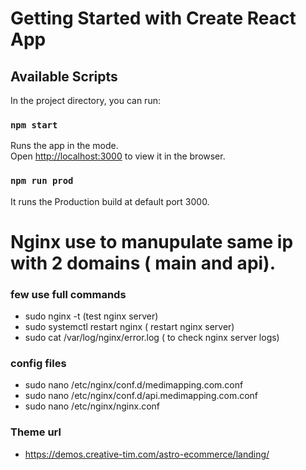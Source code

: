 # Getting Started with Create React App

## Available Scripts

In the project directory, you can run:

### `npm start`

Runs the app in the  mode.\
Open [http://localhost:3000](http://localhost:3000) to view it in the browser.

### `npm run prod`
It runs the Production build at default port 3000.

# Nginx use to manupulate same ip with 2 domains ( main and api).
### few use full commands
- sudo nginx -t (test nginx server)
- sudo systemctl restart nginx  ( restart nginx server)
- sudo cat /var/log/nginx/error.log ( to check nginx server logs)

### config files

- sudo nano /etc/nginx/conf.d/medimapping.com.conf
- sudo nano /etc/nginx/conf.d/api.medimapping.com.conf
- sudo nano /etc/nginx/nginx.conf

### Theme url
- https://demos.creative-tim.com/astro-ecommerce/landing/